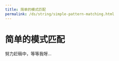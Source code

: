 ```yaml
---
title: 简单的模式匹配
permalink: /ds/string/simple-pattern-matching.html
---
```


# 简单的模式匹配

努力赶稿中，等等我呀...
